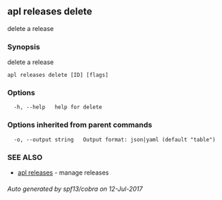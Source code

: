## apl releases delete

delete a release

### Synopsis


delete a release

```
apl releases delete [ID] [flags]
```

### Options

```
  -h, --help   help for delete
```

### Options inherited from parent commands

```
  -o, --output string   Output format: json|yaml (default "table")
```

### SEE ALSO
* [apl releases](apl_releases.md)	 - manage releases

###### Auto generated by spf13/cobra on 12-Jul-2017
